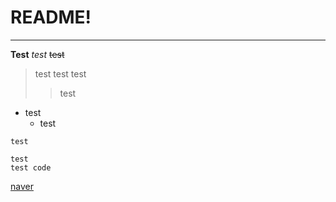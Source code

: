 
# README!

***

**Test** *test* ~~test~~

> test test
test
>> test

* test
  * test

`test`

```
test
test code
```

[naver](https://www.naver.com)

